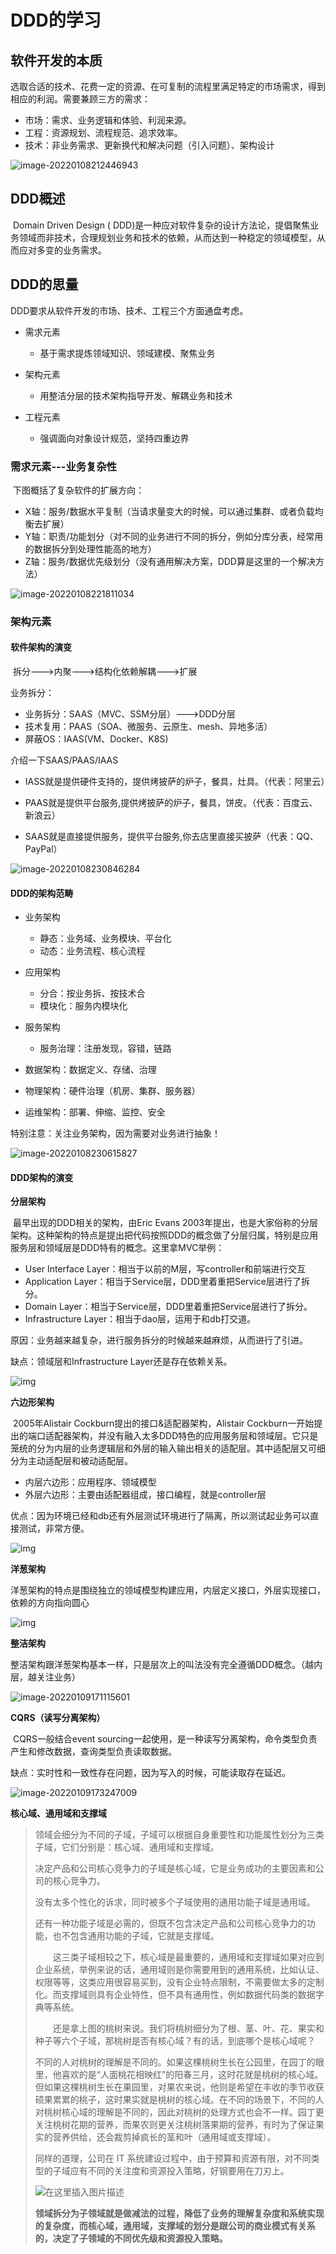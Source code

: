 # DDD的学习

## 软件开发的本质

​	选取合适的技术、花费一定的资源、在可复制的流程里满足特定的市场需求，得到相应的利润。需要兼顾三方的需求：

* 市场：需求、业务逻辑和体验、利润来源。
* 工程：资源规划、流程规范、追求效率。
* 技术：非业务需求、更新换代和解决问题（引入问题）、架构设计

![image-20220108212446943](ddd的学习/image-20220108212446943.png)

## DDD概述

​	Domain Driven Design ( DDD)是一种应对软件复杂的设计方法论，提倡聚焦业务领域而非技术，合理规划业务和技术的依赖，从而达到一种稳定的领域模型，从而应对多变的业务需求。

## DDD的思量

DDD要求从软件开发的市场、技术、工程三个方面通盘考虑。

* 需求元素
  * 基于需求提炼领域知识、领域建模、聚焦业务

* 架构元素
  * 用整洁分层的技术架构指导开发、解耦业务和技术
* 工程元素
  * 强调面向对象设计规范，坚持四重边界

### 需求元素---业务复杂性

​	下图概括了复杂软件的扩展方向：

* X轴：服务/数据水平复制（当请求量变大的时候，可以通过集群、或者负载均衡去扩展）
* Y轴：职责/功能划分（对不同的业务进行不同的拆分，例如分库分表，经常用的数据拆分到处理性能高的地方）
* Z轴：服务/数据优先级划分（没有通用解决方案，DDD算是这里的一个解决方法）

![image-20220108221811034](ddd的学习/image-20220108221811034.png)

### 架构元素

#### 软件架构的演变

​	拆分--->内聚--->结构化依赖解耦--->扩展

业务拆分：

* 业务拆分：SAAS（MVC、SSM分层）--->DDD分层
* 技术复用：PAAS（SOA、微服务、云原生、mesh、异地多活）
* 屏蔽OS：IAAS(VM、Docker、K8S)

介绍一下SAAS/PAAS/IAAS

* IASS就是提供硬件支持的，提供烤披萨的炉子，餐具，灶具。（代表：阿里云）

* PAAS就是提供平台服务,提供烤披萨的炉子，餐具，饼皮。（代表：百度云、新浪云）
* SAAS就是直接提供服务，提供平台服务,你去店里直接买披萨（代表：QQ、PayPal）

![image-20220108230846284](ddd的学习/image-20220108230846284.png)

#### DDD的架构范畴

* 业务架构
  * 静态：业务域、业务模块、平台化
  * 动态：业务流程、核心流程

* 应用架构
  * 分合：按业务拆、按技术合
  * 模块化：服务内模块化

* 服务架构
  * 服务治理：注册发现，容错，链路

* 数据架构：数据定义、存储、治理
* 物理架构：硬件治理（机房、集群、服务器）
* 运维架构：部署、伸缩、监控、安全

特别注意：关注业务架构，因为需要对业务进行抽象！

![image-20220108230615827](ddd的学习/image-20220108230615827.png)

#### DDD架构的演变

**分层架构**

​	最早出现的DDD相关的架构，由Eric Evans 2003年提出，也是大家俗称的分层架构。这种架构的特点是提出把代码按照DDD的概念做了分层归属，特别是应用服务层和领域层是DDD特有的概念。这里拿MVC举例：

* User Interface Layer：相当于以前的M层，写controller和前端进行交互
* Application Layer：相当于Service层，DDD里着重把Service层进行了拆分。
* Domain Layer：相当于Service层，DDD里着重把Service层进行了拆分。
* Infrastructure Layer：相当于dao层，运用于和db打交道。

​	原因：业务越来越复杂，进行服务拆分的时候越来越麻烦，从而进行了引进。

缺点：领域层和Infrastructure Layer还是存在依赖关系。

![img](DDD的学习/format,png.png)

**六边形架构**

​	2005年Alistair Cockburn提出的接口&适配器架构，Alistair Cockburn一开始提出的端口适配器架构，并没有融入太多DDD特色的应用服务层和领域层。它只是笼统的分为内层的业务逻辑层和外层的输入输出相关的适配层。其中适配层又可细分为主动适配层和被动适配层。

* 内层六边形：应用程序、领域模型
* 外层六边形：主要由适配器组成，接口编程，就是controller层

优点：因为环境已经和db还有外层测试环境进行了隔离，所以测试起业务可以直接测试，非常方便。 

![img](DDD的学习/1135193-20210531121458344-516091878.png)

**洋葱架构**

​	洋葱架构的特点是围绕独立的领域模型构建应用，内层定义接口，外层实现接口，依赖的方向指向圆心

![img](DDD的学习/1135193-20210531121430499-290088953.png)

**整洁架构**

​	整洁架构跟洋葱架构基本一样，只是层次上的叫法没有完全遵循DDD概念。（越内层，越关注业务）

![image-20220109171115601](DDD的学习/image-20220109171115601.png)

**CQRS（读写分离架构）**

​	CQRS一般结合event sourcing一起使用，是一种读写分离架构，命令类型负责产生和修改数据，查询类型负责读取数据。

缺点：实时性和一致性存在问题，因为写入的时候，可能读取存在延迟。

![image-20220109173247009](DDD的学习/image-20220109173247009.png)

**核心域、通用域和支撑域**

>领域会细分为不同的子域，子域可以根据自身重要性和功能属性划分为三类子域，它们分别是：核心域、通用域和支撑域。
>
>决定产品和公司核心竞争力的子域是核心域，它是业务成功的主要因素和公司的核心竞争力。
>
>没有太多个性化的诉求，同时被多个子域使用的通用功能子域是通用域。
>
>还有一种功能子域是必需的，但既不包含决定产品和公司核心竞争力的功能，也不包含通用功能的子域，它就是支撑域。
>
>    这三类子域相较之下，核心域是最重要的，通用域和支撑域如果对应到企业系统，举例来说的话，通用域则是你需要用到的通用系统，比如认证、权限等等，这类应用很容易买到，没有企业特点限制，不需要做太多的定制化。而支撑域则具有企业特性，但不具有通用性，例如数据代码类的数据字典等系统。
>
>    还是拿上图的桃树来说。我们将桃树细分为了根、茎、叶、花、果实和种子等六个子域，那桃树是否有核心域？有的话，到底哪个是核心域呢？
>
>不同的人对桃树的理解是不同的。如果这棵桃树生长在公园里，在园丁的眼里，他喜欢的是“人面桃花相映红”的阳春三月，这时花就是桃树的核心域。但如果这棵桃树生长在果园里，对果农来说，他则是希望在丰收的季节收获硕果累累的桃子，这时果实就是桃树的核心域。在不同的场景下，不同的人对桃树核心域的理解是不同的，因此对桃树的处理方式也会不一样。园丁更关注桃树花期的营养，而果农则更关注桃树落果期的营养，有时为了保证果实的营养供给，还会裁剪掉疯长的茎和叶（通用域或支撑域）。
>
>同样的道理，公司在 IT 系统建设过程中，由于预算和资源有限，对不同类型的子域应有不同的关注度和资源投入策略，好钢要用在刀刃上。
>
>![在这里插入图片描述](DDD的学习/watermark,type_ZmFuZ3poZW5naGVpdGk,shadow_10,text_aHR0cHM6Ly9ibG9nLmNzZG4ubmV0L0Rlc3Rpbnlfc2hpbmU=,size_16,color_FFFFFF,t_70#pic_center.png)
>
>**领域拆分为子领域就是做减法的过程，降低了业务的理解复杂度和系统实现的复杂度，而核心域，通用域，支撑域的划分是跟公司的商业模式有关系的，决定了子领域的不同优先级和资源投入策略。**

